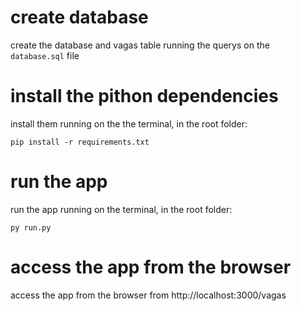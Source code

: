 # create database
create the database and vagas table running the querys on the `database.sql` file

# install the pithon dependencies
install them running on the the terminal, in the root folder:
```
pip install -r requirements.txt
```

# run the app
run the app running on the terminal, in the root folder:
```
py run.py
```

# access the app from the browser
access the app from the browser from http://localhost:3000/vagas
